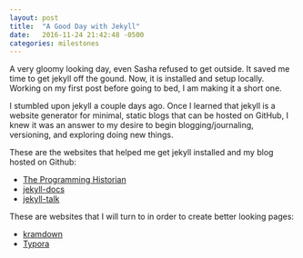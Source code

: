 ```yaml
---
layout: post
title:  "A Good Day with Jekyll"
date:   2016-11-24 21:42:48 -0500
categories: milestones
---
```

A very gloomy looking day, even Sasha refused to get outside. It saved me time to get jekyll off the gound. Now, it is installed and setup locally. Working on my first post before going to bed, I am making it a short one.

I stumbled upon jekyll a couple days ago. Once I learned that jekyll is a website generator for minimal, static blogs that can be hosted on GitHub, I knew it was an answer to my desire to begin blogging/journaling, versioning, and exploring doing new things.

These are the websites that helped me get jekyll installed and my blog hosted on Github:  
* [The Programming Historian]  
* [jekyll-docs]  
* [jekyll-talk]  

These are websites that I will turn to in order to create better looking pages:
* [kramdown]  
* [Typora]


[The Programming Historian]: http://programminghistorian.org/lessons/building-static-sites-with-jekyll-github-pages#section5-2
[jekyll-docs]: http://jekyllrb.com/docs/home
[kramdown]: http://kramdown.gettalong.org/quickref.html
[Typora]: http://www.typora.io/
[jekyll-talk]: https://talk.jekyllrb.com/
